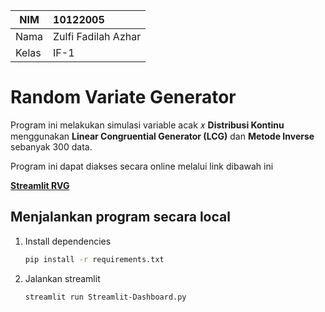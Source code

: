 | NIM   | 10122005            |
| ----- | :------------------ |
| Nama  | Zulfi Fadilah Azhar |
| Kelas | IF-1                |

# Random Variate Generator

Program ini melakukan simulasi variable acak 𝑥 **Distribusi Kontinu** menggunakan **Linear Congruential Generator (LCG)** dan **Metode Inverse** sebanyak 300 data.

Program ini dapat diakses secara online melalui link dibawah ini

<a href="https://rvg-distribusi-kontinu.streamlit.app/">**Streamlit RVG**</a>

## Menjalankan program secara local

1. Install dependencies

   ```bash
   pip install -r requirements.txt
   ```

2. Jalankan streamlit

   ```bash
   streamlit run Streamlit-Dashboard.py
   ```
